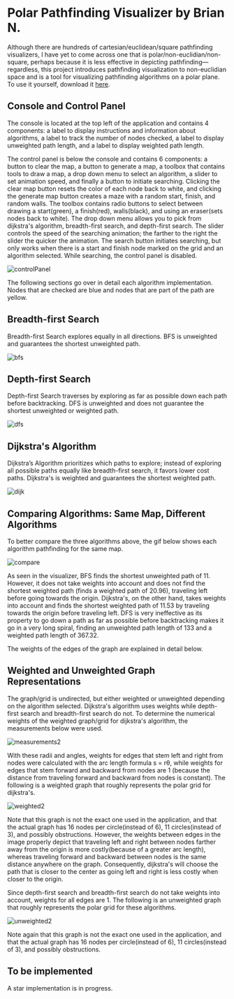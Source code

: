 # Polar Pathfinding Visualizer by Brian N.
Although there are hundreds of cartesian/euclidean/square pathfinding visualizers, I have yet to come across one that is polar/non-euclidian/non-square, perhaps because it is less effective in depicting pathfinding—regardless, this project introduces pathfinding visualization to non-euclidian space and is a tool for visualizing pathfinding algorithms on a polar plane. To use it yourself, download it [here]().


## Console and Control Panel ##
The console is located at the top left of the application and contains 4 components: a label to display instructions and information about algorithms, a label to track the number of nodes checked, a label to display unweighted path length, and a label to display weighted path length.

The control panel is below the console and contains 6 components: a button to clear the map, a button to generate a map, a toolbox that contains tools to draw a map, a drop down menu to select an algorithm, a slider to set animation speed, and finally a button to initiate searching. Clicking the clear map button resets the color of each node back to white, and clicking the generate map button creates a maze with a random start, finish, and random walls. The toolbox contains radio buttons to select between drawing a start(green), a finish(red), walls(black), and using an eraser(sets nodes back to white). The drop down menu allows you to pick from dijkstra's algorithm, breadth-first search, and depth-first search. The slider controls the speed of the searching animation; the farther to the right the slider the quicker the animation. The search button initiates searching, but only works when there is a start and finish node marked on the grid and an algorithm selected. While searching, the control panel is disabled.

![controlPanel](https://user-images.githubusercontent.com/72827220/105566801-2065f980-5cfc-11eb-8cdd-684c5bf163bf.gif)

The following sections go over in detail each algorithm implementation. Nodes that are checked are blue and nodes that are part of the path are yellow.

## Breadth-first Search ##
Breadth-first Search explores equally in all directions. BFS is unweighted and guarantees the shortest unweighted path.

![bfs](https://user-images.githubusercontent.com/72827220/105566845-49868a00-5cfc-11eb-84ea-9af1fc8e2e3c.gif)

## Depth-first Search ##
Depth-first Search traverses by exploring as far as possible down each path before backtracking. DFS is unweighted and does not guarantee the shortest unweighted or weighted path.

![dfs](https://user-images.githubusercontent.com/72827220/105566837-41c6e580-5cfc-11eb-8747-a935d8cf1446.gif)

## Dijkstra's Algorithm ##
Dijkstra’s Algorithm prioritizes which paths to explore; instead of exploring all possible paths equally like breadth-first search, it favors lower cost paths. Dijkstra's is weighted and guarantees the shortest weighted path.

![dijk](https://user-images.githubusercontent.com/72827220/105566817-2d82e880-5cfc-11eb-8a81-a9a1ceb81f0f.gif)

## Comparing Algorithms: Same Map, Different Algorithms ##
To better compare the three algorithms above, the gif below shows each algorithm pathfinding for the same map.

![compare](https://user-images.githubusercontent.com/72827220/105569844-5793d500-5d13-11eb-9ee6-394efafc2ad3.gif)

As seen in the visualizer, BFS finds the shortest unweighted path of 11. However, it does not take weights into account and does not find the shortest weighted path (finds a weighted path of 20.96), traveling left before going towards the origin. Dijkstra's, on the other hand, takes weights into account and finds the shortest weighted path of 11.53 by traveling towards the origin before traveling left. DFS is very ineffective as its property to go down a path as far as possible before backtracking makes it go in a very long spiral, finding an unweighted path length of 133 and a weighted path length of 367.32.  

The weights of the edges of the graph are explained in detail below.

## Weighted and Unweighted Graph Representations ##
The graph/grid is undirected, but either weighted or unweighted depending on the algorithm selected. Dijkstra's algorithm uses weights while depth-first search and breadth-first search do not. To determine the numerical weights of the weighted graph/grid for dijkstra's algorithm, the measurements below were used.

![measurements2](https://user-images.githubusercontent.com/72827220/105570535-0e924f80-5d18-11eb-837a-d9d3b5833db3.png)

With these radii and angles, weights for edges that stem left and right from nodes were calculated with the arc length formula s = rθ, while weights for edges that stem forward and backward from nodes are 1 (because the distance from traveling forward and backward from nodes is constant). The following is a weighted graph that roughly represents the polar grid for dijkstra's.

![weighted2](https://user-images.githubusercontent.com/72827220/105570552-2d90e180-5d18-11eb-8ae7-38ec049a49d0.png)

Note that this graph is not the exact one used in the application, and that the actual graph has 16 nodes per circle(instead of 6), 11 circles(instead of 3), and possibly obstructions. However, the weights between edges in the image properly depict that traveling left and right between nodes farther away from the origin is more costly(because of a greater arc length), whereas traveling forward and backward between nodes is the same distance anywhere on the graph. Consequently, dijkstra's will choose the path that is closer to the center as going left and right is less costly when closer to the origin.

Since depth-first search and breadth-first search do not take weights into account, weights for all edges are 1. The following is an unweighted graph that roughly represents the polar grid for these algorithms.

![unweighted2](https://user-images.githubusercontent.com/72827220/105570543-210c8900-5d18-11eb-8300-59bf69201916.png)

Note again that this graph is not the exact one used in the application, and that the actual graph has 16 nodes per circle(instead of 6), 11 circles(instead of 3), and possibly obstructions.

## To be implemented ##
A star implementation is in progress.
